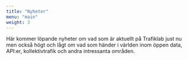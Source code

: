 ```yaml
---
title: "Nyheter"
menu: "main"
weight: 3
---
```

Här kommer löpande nyheter om vad som är aktuellt på Trafiklab just nu men också högt och lågt om vad som händer i världen inom öppen data, API:er, kollektivtrafik och andra intressanta områden.
